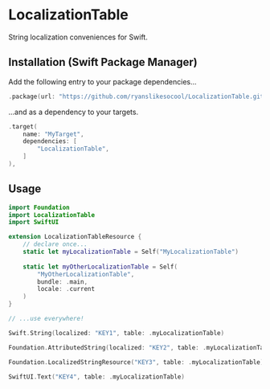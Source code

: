 # LocalizationTable
String localization conveniences for Swift.

## Installation (Swift Package Manager)
Add the following entry to your package dependencies...
```swift
.package(url: "https://github.com/ryanslikesocool/LocalizationTable.git", from: "0.0.1"),
```
...and as a dependency to your targets.
```swift
.target(
	name: "MyTarget",
	dependencies: [
		"LocalizationTable",
	]
),
```

## Usage

```swift
import Foundation
import LocalizationTable
import SwiftUI

extension LocalizationTableResource {
	// declare once...
	static let myLocalizationTable = Self("MyLocalizationTable")
	
	static let myOtherLocalizationTable = Self(
		"MyOtherLocalizationTable",
		bundle: .main,
		locale: .current
	)
}

// ...use everywhere!

Swift.String(localized: "KEY1", table: .myLocalizationTable)

Foundation.AttributedString(localized: "KEY2", table: .myLocalizationTable)

Foundation.LocalizedStringResource("KEY3", table: .myLocalizationTable)

SwiftUI.Text("KEY4", table: .myLocalizationTable)
```
